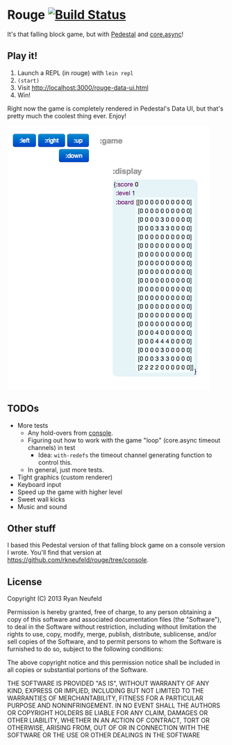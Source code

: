 # Rouge [![Build Status](https://travis-ci.org/rkneufeld/rouge.png?branch=master)](https://travis-ci.org/rkneufeld/rouge)

It's that falling block game, but with [Pedestal](http://pedestal.io) and [core.async](http://github.com/clojure/core.async)!

## Play it!

1. Launch a REPL (in rouge) with `lein repl`
2. `(start)`
3. Visit <http://localhost:3000/rouge-data-ui.html>
4. Win!

Right now the game is completely rendered in Pedestal's Data UI, but that's pretty much the coolest thing ever. Enjoy!

![Screenshot!](screenshot.png)

## TODOs

* More tests
    * Any hold-overs from [console](https://github.com/rkneufeld/rouge/tree/console).
    * Figuring out how to work with the game "loop" (core.async timeout channels) in test
         * Idea: `with-redefs` the timeout channel generating function to control this.
    * In general, just more tests.
* Tight graphics (custom renderer)
* Keyboard input
* Speed up the game with higher level
* Sweet wall kicks
* Music and sound

## Other stuff

I based this Pedestal version of that falling block game on a console version I
wrote. You'll find that version at
<https://github.com/rkneufeld/rouge/tree/console>.

## License

Copyright (C) 2013 Ryan Neufeld

Permission is hereby granted, free of charge, to any person obtaining a copy of this software and associated documentation files (the "Software"), to deal in the Software without restriction, including without limitation the rights to use, copy, modify, merge, publish, distribute, sublicense, and/or sell copies of the Software, and to permit persons to whom the Software is furnished to do so, subject to the following conditions:

The above copyright notice and this permission notice shall be included in all copies or substantial portions of the Software.

THE SOFTWARE IS PROVIDED "AS IS", WITHOUT WARRANTY OF ANY KIND, EXPRESS OR IMPLIED, INCLUDING BUT NOT LIMITED TO THE WARRANTIES OF MERCHANTABILITY, FITNESS FOR A PARTICULAR PURPOSE AND NONINFRINGEMENT. IN NO EVENT SHALL THE AUTHORS OR COPYRIGHT HOLDERS BE LIABLE FOR ANY CLAIM, DAMAGES OR OTHER LIABILITY, WHETHER IN AN ACTION OF CONTRACT, TORT OR OTHERWISE, ARISING FROM, OUT OF OR IN CONNECTION WITH THE SOFTWARE OR THE USE OR OTHER DEALINGS IN THE SOFTWARE
